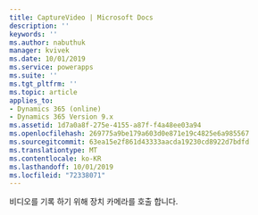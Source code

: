 ```yaml
---
title: CaptureVideo | Microsoft Docs
description: ''
keywords: ''
ms.author: nabuthuk
manager: kvivek
ms.date: 10/01/2019
ms.service: powerapps
ms.suite: ''
ms.tgt_pltfrm: ''
ms.topic: article
applies_to:
- Dynamics 365 (online)
- Dynamics 365 Version 9.x
ms.assetid: 1d7a0a8f-275e-4155-a87f-f4a48ee03a94
ms.openlocfilehash: 269775a9be179a603d0e871e19c4825e6a985567
ms.sourcegitcommit: 63ea15e2f861d43333aacda19230cd8922d7bdfd
ms.translationtype: MT
ms.contentlocale: ko-KR
ms.lasthandoff: 10/01/2019
ms.locfileid: "72338071"
---
```

비디오를 기록 하기 위해 장치 카메라를 호출 합니다.